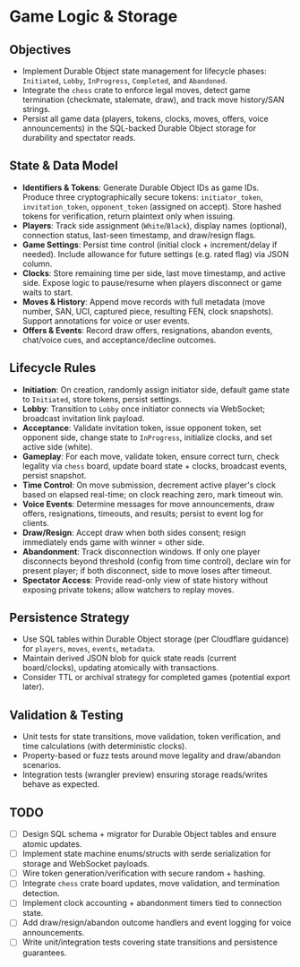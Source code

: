 # Game Logic & Storage

## Objectives

- Implement Durable Object state management for lifecycle phases: `Initiated`, `Lobby`, `InProgress`, `Completed`, and `Abandoned`.
- Integrate the `chess` crate to enforce legal moves, detect game termination (checkmate, stalemate, draw), and track move history/SAN strings.
- Persist all game data (players, tokens, clocks, moves, offers, voice announcements) in the SQL-backed Durable Object storage for durability and spectator reads.

## State & Data Model

- **Identifiers & Tokens**: Generate Durable Object IDs as game IDs. Produce three cryptographically secure tokens: `initiator_token`, `invitation_token`, `opponent_token` (assigned on accept). Store hashed tokens for verification, return plaintext only when issuing.
- **Players**: Track side assignment (`White`/`Black`), display names (optional), connection status, last-seen timestamp, and draw/resign flags.
- **Game Settings**: Persist time control (initial clock + increment/delay if needed). Include allowance for future settings (e.g. rated flag) via JSON column.
- **Clocks**: Store remaining time per side, last move timestamp, and active side. Expose logic to pause/resume when players disconnect or game waits to start.
- **Moves & History**: Append move records with full metadata (move number, SAN, UCI, captured piece, resulting FEN, clock snapshots). Support annotations for voice or user events.
- **Offers & Events**: Record draw offers, resignations, abandon events, chat/voice cues, and acceptance/decline outcomes.

## Lifecycle Rules

- **Initiation**: On creation, randomly assign initiator side, default game state to `Initiated`, store tokens, persist settings.
- **Lobby**: Transition to `Lobby` once initiator connects via WebSocket; broadcast invitation link payload.
- **Acceptance**: Validate invitation token, issue opponent token, set opponent side, change state to `InProgress`, initialize clocks, and set active side (white).
- **Gameplay**: For each move, validate token, ensure correct turn, check legality via `chess` board, update board state + clocks, broadcast events, persist snapshot.
- **Time Control**: On move submission, decrement active player's clock based on elapsed real-time; on clock reaching zero, mark timeout win.
- **Voice Events**: Determine messages for move announcements, draw offers, resignations, timeouts, and results; persist to event log for clients.
- **Draw/Resign**: Accept draw when both sides consent; resign immediately ends game with winner = other side.
- **Abandonment**: Track disconnection windows. If only one player disconnects beyond threshold (config from time control), declare win for present player; if both disconnect, side to move loses after timeout.
- **Spectator Access**: Provide read-only view of state history without exposing private tokens; allow watchers to replay moves.

## Persistence Strategy

- Use SQL tables within Durable Object storage (per Cloudflare guidance) for `players`, `moves`, `events`, `metadata`.
- Maintain derived JSON blob for quick state reads (current board/clocks), updating atomically with transactions.
- Consider TTL or archival strategy for completed games (potential export later).

## Validation & Testing

- Unit tests for state transitions, move validation, token verification, and time calculations (with deterministic clocks).
- Property-based or fuzz tests around move legality and draw/abandon scenarios.
- Integration tests (wrangler preview) ensuring storage reads/writes behave as expected.

## TODO

- [ ] Design SQL schema + migrator for Durable Object tables and ensure atomic updates.
- [ ] Implement state machine enums/structs with serde serialization for storage and WebSocket payloads.
- [ ] Wire token generation/verification with secure random + hashing.
- [ ] Integrate `chess` crate board updates, move validation, and termination detection.
- [ ] Implement clock accounting + abandonment timers tied to connection state.
- [ ] Add draw/resign/abandon outcome handlers and event logging for voice announcements.
- [ ] Write unit/integration tests covering state transitions and persistence guarantees.
